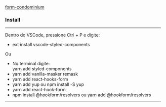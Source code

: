 [form-condominium](https://form-condominium.netlify.app/)

### Install
<hr>
Dentro do VSCode, pressione Ctrl + P e digite:<br>

* ext install vscode-styled-components<br>

Ou<br>
* No terminal digite:<br>
yarn add styled-components<br>
* yarn add vanilla-masker remask<br>
* yarn add react-hooks-form<br>
* yarn add yup ou npm install -S yup<br>
* yarn add react-hook-form<br>
*  npm install @hookform/resolvers ou yarn add @hookform/resolvers
<hr>


